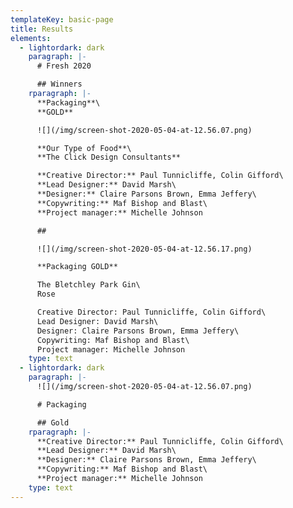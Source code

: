 ```yaml
---
templateKey: basic-page
title: Results
elements:
  - lightordark: dark
    paragraph: |-
      # Fresh 2020

      ## Winners
    rparagraph: |-
      **Packaging**\
      **GOLD**

      ![](/img/screen-shot-2020-05-04-at-12.56.07.png)

      **Our Type of Food**\
      **The Click Design Consultants**

      **Creative Director:** Paul Tunnicliffe, Colin Gifford\
      **Lead Designer:** David Marsh\
      **Designer:** Claire Parsons Brown, Emma Jeffery\
      **Copywriting:** Maf Bishop and Blast\
      **Project manager:** Michelle Johnson

      ## 

      ![](/img/screen-shot-2020-05-04-at-12.56.17.png)

      **Packaging GOLD**

      The Bletchley Park Gin\
      Rose

      Creative Director: Paul Tunnicliffe, Colin Gifford\
      Lead Designer: David Marsh\
      Designer: Claire Parsons Brown, Emma Jeffery\
      Copywriting: Maf Bishop and Blast\
      Project manager: Michelle Johnson
    type: text
  - lightordark: dark
    paragraph: |-
      ![](/img/screen-shot-2020-05-04-at-12.56.07.png)

      # Packaging

      ## Gold
    rparagraph: |-
      **Creative Director:** Paul Tunnicliffe, Colin Gifford\
      **Lead Designer:** David Marsh\
      **Designer:** Claire Parsons Brown, Emma Jeffery\
      **Copywriting:** Maf Bishop and Blast\
      **Project manager:** Michelle Johnson
    type: text
---
```


